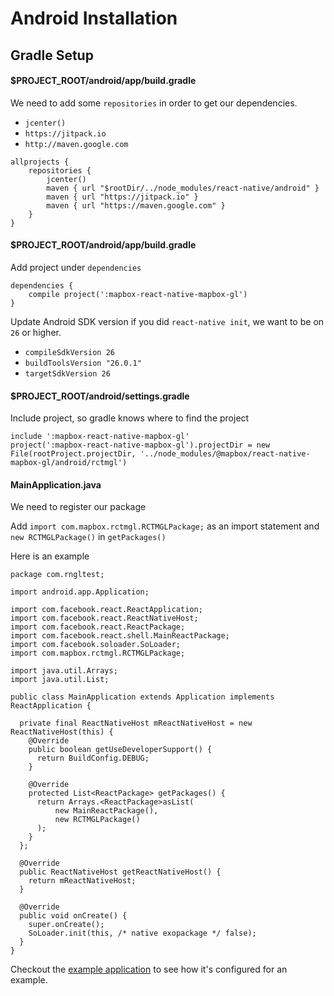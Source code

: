 # Android Installation

## Gradle Setup

#### $PROJECT_ROOT/android/app/build.gradle

We need to add some `repositories` in order to get our dependencies.

* `jcenter()`
* `https://jitpack.io`
* `http://maven.google.com`

```
allprojects {
    repositories {
        jcenter()
        maven { url "$rootDir/../node_modules/react-native/android" }
        maven { url "https://jitpack.io" }
        maven { url "https://maven.google.com" }
    }
}
```

#### $PROJECT_ROOT/android/app/build.gradle

Add project under `dependencies`

```
dependencies {
    compile project(':mapbox-react-native-mapbox-gl')
}
```

Update Android SDK version if you did `react-native init`, we want to be on `26` or higher.
* `compileSdkVersion 26`
* `buildToolsVersion "26.0.1"`
* `targetSdkVersion 26`

#### $PROJECT_ROOT/android/settings.gradle

Include project, so gradle knows where to find the project

```
include ':mapbox-react-native-mapbox-gl'
project(':mapbox-react-native-mapbox-gl').projectDir = new File(rootProject.projectDir, '../node_modules/@mapbox/react-native-mapbox-gl/android/rctmgl')
```

#### MainApplication.java

We need to register our package

Add `import com.mapbox.rctmgl.RCTMGLPackage;` as an import statement and
`new RCTMGLPackage()` in `getPackages()`

Here is an example
```
package com.rngltest;

import android.app.Application;

import com.facebook.react.ReactApplication;
import com.facebook.react.ReactNativeHost;
import com.facebook.react.ReactPackage;
import com.facebook.react.shell.MainReactPackage;
import com.facebook.soloader.SoLoader;
import com.mapbox.rctmgl.RCTMGLPackage;

import java.util.Arrays;
import java.util.List;

public class MainApplication extends Application implements ReactApplication {

  private final ReactNativeHost mReactNativeHost = new ReactNativeHost(this) {
    @Override
    public boolean getUseDeveloperSupport() {
      return BuildConfig.DEBUG;
    }

    @Override
    protected List<ReactPackage> getPackages() {
      return Arrays.<ReactPackage>asList(
          new MainReactPackage(),
          new RCTMGLPackage()
      );
    }
  };

  @Override
  public ReactNativeHost getReactNativeHost() {
    return mReactNativeHost;
  }

  @Override
  public void onCreate() {
    super.onCreate();
    SoLoader.init(this, /* native exopackage */ false);
  }
}
```
Checkout the [example application](../example/README.md) to see how it's configured for an example.
